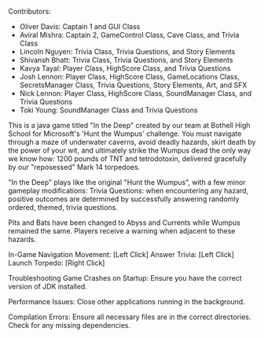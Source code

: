 Contributors:
- Oliver Davis: Captain 1 and GUI Class
- Aviral Mishra: Captain 2, GameControl Class, Cave Class, and Trivia Class
- Lincoln Nguyen: Trivia Class, Trivia Questions, and Story Elements
- Shivansh Bhatt: Trivia Class, Trivia Questions, and Story Elements
- Kavya Tayal: Player Class, HighScore Class, and Trivia Questions
- Josh Lennon: Player Class, HighScore Class, GameLocations Class, SecretsManager Class, Trivia Questions, Story Elements, Art, and SFX
- Nick Lennon: Player Class, HighScore Class, SoundManager Class, and Trivia Questions
- Toki Young: SoundManager Class and Trivia Questions

This is a java game titled "In the Deep" created by our team at Bothell High School for Microsoft's 'Hunt the Wumpus' challenge. You must navigate through a maze of underwater caverns, avoid deadly hazards, skirt death by the power of your wit, and ultimately strike the Wumpus dead the only way we know how: 1200 pounds of TNT and tetrodotoxin, delivered gracefully by our "reposessed" Mark 14 torpedoes.

"In the Deep" plays like the original "Hunt the Wumpus", with a few minor gameplay modifications:
Trivia Questions: when encountering any hazard, positive outcomes are determined by successfully answering randomly ordered, themed, trivia questions.

Pits and Bats have been changed to Abyss and Currents while Wumpus remained the same. Players receive a warning when adjacent to these hazards.

In-Game Navigation
Movement: [Left Click]
Answer Trivia: [Left Click]
Launch Torpedo: [Right Click]

Troubleshooting
Game Crashes on Startup:
Ensure you have the correct version of JDK installed.

Performance Issues:
Close other applications running in the background.

Compilation Errors:
Ensure all necessary files are in the correct directories.
Check for any missing dependencies.
